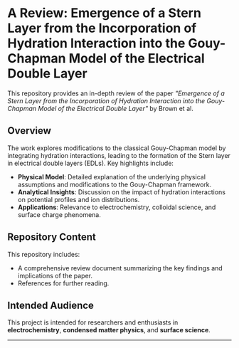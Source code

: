 # A Review: Emergence of a Stern Layer from the Incorporation of Hydration Interaction into the Gouy-Chapman Model of the Electrical Double Layer

This repository provides an in-depth review of the paper *"Emergence of a Stern Layer from the Incorporation of Hydration Interaction into the Gouy-Chapman Model of the Electrical Double Layer"* by Brown et al.

## Overview
The work explores modifications to the classical Gouy-Chapman model by integrating hydration interactions, leading to the formation of the Stern layer in electrical double layers (EDLs). Key highlights include:

- **Physical Model**: Detailed explanation of the underlying physical assumptions and modifications to the Gouy-Chapman framework.
- **Analytical Insights**: Discussion on the impact of hydration interactions on potential profiles and ion distributions.
- **Applications**: Relevance to electrochemistry, colloidal science, and surface charge phenomena.

## Repository Content
This repository includes:
- A comprehensive review document summarizing the key findings and implications of the paper.
- References for further reading.

## Intended Audience
This project is intended for researchers and enthusiasts in **electrochemistry**, **condensed matter physics**, and **surface science**.

---
